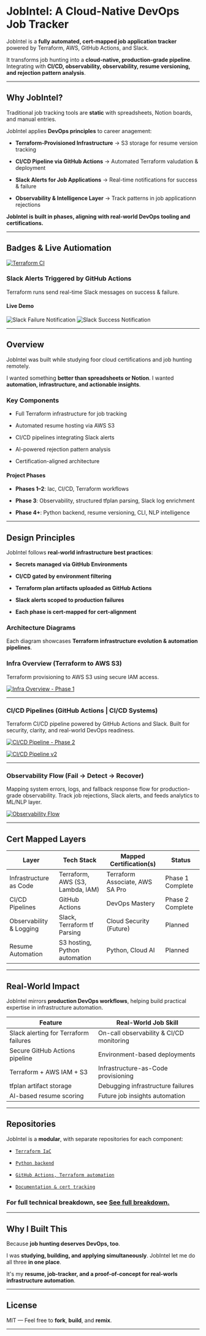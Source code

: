 # JobIntel: A Cloud-Native DevOps Job Tracker

JobIntel is a **fully automated, cert-mapped job application tracker** powered by Terraform, AWS, GitHub Actions, and Slack.

It transforms job hunting into a **cloud-native, production-grade pipeline**. Integrating with **CI/CD, observability, observability, resume versioning, and rejection pattern analysis**.

---

## Why JobIntel?

Traditional job tracking tools are **static** with spreadsheets, Notion boards, and manual entries.

JobIntel applies **DevOps principles** to career anagement:

- **Terraform-Provisioned Infrastructure** -> S3 storage for resume version tracking

- **CI/CD Pipeline via GitHub Actions** -> Automated Terraform valudation & deployment

- **Slack Alerts for Job Applications** -> Real-time notifications for success & failure

- **Observability & Intelligence Layer** -> Track patterns in job applicationn rejections

**JobIntel is built in phases, aligning with real-world DevOps tooling and certifications.**

---

## Badges & Live Autiomation

[![Terraform CI](https://github.com/destiny-malone/jobintel-IaC/actions/workflows/terraform.yml/badge.svg)](https://github.com/destiny-malone/jobintel-IaC/actions/workflows/terraform.yml)

### Slack Alerts Triggered by GitHub Actions

Terraform runs send real-time Slack messages on success & failure.

#### Live Demo

![Slack Failure Notification](docs/screenshots/slack-failure.png)
![Slack Success Notification](docs/screenshots/slack-success.png)

---

## Overview

JobIntel was built while studying foor cloud certifications and job hunting remotely.

I wanted something **better than spreadsheets or Notion**. I wanted **automation, infrastructure, and actionable insights**.

### Key Components

- Full Terraform infrastructure for job tracking

- Automated resume hosting via AWS S3

- CI/CD pipelines integrating Slack alerts

- AI-powered rejection pattern analysis

- Certification-aligned architecture

#### Project Phases

- **Phases 1–2**: Iac, CI/CD, Terraform workflows

- **Phase 3**: Observability, structured tfplan parsing, Slack log enrichment

- **Phase 4+**: Python backend, resume versioning, CLI, NLP intelligence

---

## Design Principles

JobIntel follows **real-world infrastructure best practices**:

- **Secrets managed via GitHub Environments**

- **CI/CD gated by environment filtering**

- **Terraform plan artifacts uploaded as GitHub Actions**

- **Slack alerts scoped to production failures**

- **Each phase is cert-mapped for cert-alignment**

### Architecture Diagrams

Each diagram showcases **Terraform infrastructure evolution & automation pipelines**.

### Infra Overview (Terraform to AWS S3)

Terraform provisioning to AWS S3 using secure IAM access.

[![Infra Overview - Phase 1](docs/diagrams/infra-overview-v1.png)](docs/diagrams/infra-overview-v1.svg)

---

### CI/CD Pipelines (GitHub Actions | CI/CD Systems)

Terraform CI/CD pipeline powered by GitHub Actions and Slack. Built for security, clarity, and real-world DevOps readiness.

[![CI/CD Pipeline - Phase 2](docs/diagrams/ci-cd-pipeline-v1.png)](docs/diagrams/ci-cd-pipeline-v1.svg)

[![CI/CD Pipeline v2](docs/diagrams/ci-cd-pipeline-v2.png)](docs/diagrams/ci-cd-pipeline-v2.svg)

---

### Observability Flow (Fail → Detect → Recover)

Mapping system errors, logs, and fallback response flow for production-grade observability. Track job rejections, Slack alerts, and feeds analytics to ML/NLP layer.

[![Observability Flow](docs/diagrams/observability-flow.png)](docs/diagrams/observability-flow.svg)

---

## Cert Mapped Layers

| Layer                    | Tech Stack                             | Mapped Certification(s)           | Status            |
|--------------------------|----------------------------------------|-----------------------------------|-------------------|
| Infrastructure as Code   | Terraform, AWS (S3, Lambda, IAM)       | Terraform Associate, AWS SA Pro   |  Phase 1 Complete |
| CI/CD Pipelines          | GitHub Actions                         | DevOps Mastery                    |  Phase 2 Complete |
| Observability & Logging  | Slack, Terraform tf Parsing            | Cloud Security (Future)           |  Planned          |
| Resume Automation        | S3 hosting, Python automation          | Python, Cloud AI                  |  Planned          |

---

## Real-World Impact

JobIntel mirrors **production DevOps workflows**, helping build practical expertise in infrastructure automation.

| Feature                               | Real-World Job Skill                     |
|---------------------------------------|------------------------------------------|
| Slack alerting for Terraform failures | On-call observability & CI/CD monitoring |
| Secure GitHub Actions pipeline        | Environment-based deployments            |
| Terraform + AWS IAM + S3              | Infrastructure-as-Code provisioning      |
| tfplan artifact storage               | Debugging infrastructure failures        |
| AI-based resume scoring               | Future job insights automation           |

---

## Repositories

JobIntel is a **modular**, with separate repositories for each component:

- [`Terraform IaC`](https://github.com/destiny-malone/jobintel-IaC)

- [`Python backend`](https://github.com/destiny-malone/jobintel-api)

- [`GitHub Actions, Terraform automation`](https://github.com/destiny-malone/jobintel-cicd)

- [`Documentation & cert tracking`](https://github.com/destiny-malone/jobintel-cli)

### For full technical breakdown, see [See full breakdown.](PROJECT_OVERVIEW.md)

---

## Why I Built This

Because **job hunting deserves DevOps, too**.

I was **studying, building, and applying simultaneously**. JobIntel let me do all three **in one place**.

It's my **resume, job-tracker, and a proof-of-concept for real-worls infrastructure automation**.

---

## **License**

MIT — Feel free to **fork**, **build**, and **remix**.

---
